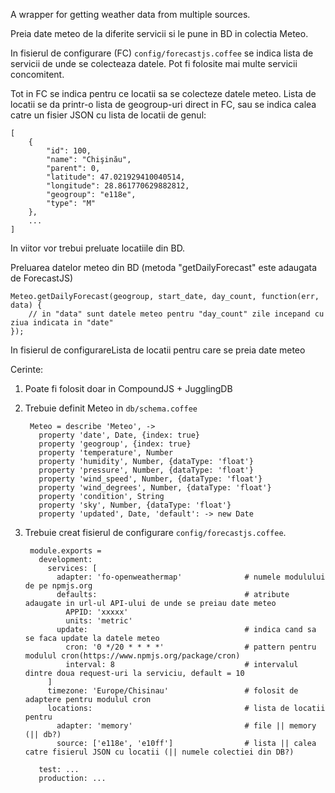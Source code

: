 A wrapper for getting weather data from multiple sources.

Preia date meteo de la diferite servicii si le pune in BD in colectia Meteo.

In fisierul de configurare (FC) <code>config/forecastjs.coffee</code> se indica lista de servicii de unde se colecteaza datele.
Pot fi folosite mai multe servicii concomitent.

Tot in FC se indica pentru ce locatii sa se colecteze datele meteo.
Lista de locatii se da printr-o lista de geogroup-uri direct in FC, sau se indica calea catre un fisier JSON cu lista de locatii de genul:

    [
        {
            "id": 100,
            "name": "Chişinău",
            "parent": 0,
            "latitude": 47.021929410040514,
            "longitude": 28.861770629882812,
            "geogroup": "e118e",
            "type": "M"
        },
        ...
    ]

In viitor vor trebui preluate locatiile din BD.


Preluarea datelor meteo din BD (metoda "getDailyForecast" este adaugata de ForecastJS)

    Meteo.getDailyForecast(geogroup, start_date, day_count, function(err, data) {
        // in "data" sunt datele meteo pentru "day_count" zile incepand cu ziua indicata in "date"
    });


In fisierul de configurareLista de locatii pentru care se preia date meteo

Cerinte:

1. Poate fi folosit doar in CompoundJS + JugglingDB

2. Trebuie definit Meteo in <code>db/schema.coffee</code>

        Meteo = describe 'Meteo', ->
          property 'date', Date, {index: true}
          property 'geogroup', {index: true}
          property 'temperature', Number
          property 'humidity', Number, {dataType: 'float'}
          property 'pressure', Number, {dataType: 'float'}
          property 'wind_speed', Number, {dataType: 'float'}
          property 'wind_degrees', Number, {dataType: 'float'}
          property 'condition', String
          property 'sky', Number, {dataType: 'float'}
          property 'updated', Date, 'default': -> new Date

3. Trebuie creat fisierul de configurare <code>config/forecastjs.coffee</code>.

        module.exports =
          development:
            services: [
              adapter: 'fo-openweathermap'              # numele modulului de pe npmjs.org
              defaults:                                 # atribute adaugate in url-ul API-ului de unde se preiau date meteo
                APPID: 'xxxxx'
                units: 'metric'
              update:                                   # indica cand sa se faca update la datele meteo
                cron: '0 */20 * * * *'                  # pattern pentru modulul cron(https://www.npmjs.org/package/cron)
                interval: 8                             # intervalul dintre doua request-uri la serviciu, default = 10
            ]
            timezone: 'Europe/Chisinau'                 # folosit de adaptere pentru modulul cron
            locations:                                  # lista de locatii pentru
              adapter: 'memory'                         # file || memory (|| db?)
              source: ['e118e', 'e10ff']                # lista || calea catre fisierul JSON cu locatii (|| numele colectiei din DB?)

          test: ...
          production: ...
